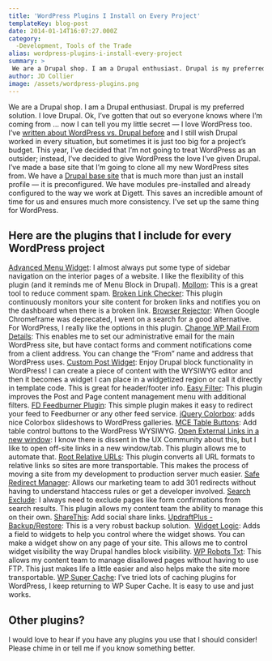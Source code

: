 ```yaml
---
title: 'WordPress Plugins I Install on Every Project'
templateKey: blog-post
date: 2014-01-14T16:07:27.000Z
category: 
  -Development, Tools of the Trade
alias: wordpress-plugins-i-install-every-project
summary: > 
 We are a Drupal shop. I am a Drupal enthusiast. Drupal is my preferred solution. I love Drupal. Ok, I’ve gotten that out so everyone knows where I’m coming from … now I can tell you my little secret — I love WordPress too.
author: JD Collier
image: /assets/wordpress-plugins.png
---
```


We are a Drupal shop. I am a Drupal enthusiast. Drupal is my preferred solution. I love Drupal. Ok, I’ve gotten that out so everyone knows where I’m coming from … now I can tell you my little secret — I love WordPress too. I’ve [written about WordPress vs. Drupal before](/insights/wordpress-vs-drupal-prize-fight) and I still wish Drupal worked in every situation, but sometimes it is just too big for a project’s budget. This year, I’ve decided that I’m not going to treat WordPress as an outsider; instead, I’ve decided to give WordPress the love I’ve given Drupal. I’ve made a base site that I’m going to clone all my new WordPress sites from. We have a [Drupal base site](/insights/digett-s-favorite-drupal-7-contrib-modules) that is much more than just an install profile — it is preconfigured. We have modules pre-installed and already configured to the way we work at Digett. This saves an incredible amount of time for us and ensures much more consistency. I've set up the same thing for WordPress.

Here are the plugins that I include for every WordPress project
---------------------------------------------------------------

[Advanced Menu Widget](https://wordpress.org/plugins/advanced-menu-widget/): I almost always put some type of sidebar navigation on the interior pages of a website. I like the flexibility of this plugin (and it reminds me of Menu Block in Drupal). [Mollom](https://wordpress.org/plugins/mollom/): This is a great tool to reduce comment spam. [Broken Link Checker](https://wordpress.org/plugins/broken-link-checker/): This plugin continuously monitors your site content for broken links and notifies you on the dashboard when there is a broken link. [Browser Rejector](https://wordpress.org/plugins/browser-rejector/): When Google Chromeframe was deprecated, I went on a search for a good alternative. For WordPress, I really like the options in this plugin. [Change WP Mail From Details](https://www.tipsandtricks-hq.com/wordpress-plugin-change-wp-email-from-details-1883): This enables me to set our administrative email for the main WordPress site, but have contact forms and comment notifications come from a client address. You can change the “From” name and address that WordPress uses. [Custom Post Widget](https://wordpress.org/plugins/custom-post-widget/): Enjoy Drupal block functionality in WordPress! I can create a piece of content with the WYSIWYG editor and then it becomes a widget I can place in a widgetized region or call it directly in template code. This is great for header/footer info. [Easy Filter](https://wordpress.org/plugins/easy-filter/): This plugin improves the Post and Page content management menu with additional filters. [FD Feedburner Plugin](https://wordpress.org/plugins/feedburner-plugin/): This simple plugin makes it easy to redirect your feed to Feedburner or any other feed service. [jQuery Colorbox](https://wordpress.org/plugins/jquery-colorbox/): adds nice Colorbox slideshows to WordPress galleries. [MCE Table Buttons](https://wordpress.org/plugins/mce-table-buttons/): Add table control buttons to the WordPress WYSIWYG. [Open External Links in a new window](https://wordpress.org/plugins/open-external-links-in-a-new-window/): I know there is dissent in the UX Community about this, but I like to open off-site links in a new window/tab. This plugin allows me to automate that. [Root Relative URLs](https://wordpress.org/plugins/root-relative-urls/): This plugin converts all URL formats to relative links so sites are more transportable. This makes the process of moving a site from my development to production server much easier. [Safe Redirect Manager](https://wordpress.org/plugins/safe-redirect-manager/): Allows our marketing team to add 301 redirects without having to understand htaccess rules or get a developer involved. [Search Exclude](https://wordpress.org/plugins/search-exclude/): I always need to exclude pages like form confirmations from search results. This plugin allows my content team the ability to manage this on their own. [ShareThis](https://wordpress.org/plugins/share-this/): Add social share links. [UpdraftPlus - Backup/Restore](https://wordpress.org/plugins/updraftplus/): This is a very robust backup solution.  [Widget Logic](https://wordpress.org/plugins/widget-logic/): Adds a field to widgets to help you control where the widget shows. You can make a widget show on any page of your site. This allows me to control widget visibility the way Drupal handles block visibility. [WP Robots Txt](https://wordpress.org/plugins/wp-robots-txt/): This allows my content team to manage disallowed pages without having to use FTP. This just makes life a little easier and also helps make the site more transportable. [WP Super Cache](https://wordpress.org/plugins/wp-super-cache/): I’ve tried lots of caching plugins for WordPress, I keep returning to WP Super Cache. It is easy to use and just works.

Other plugins?
--------------

I would love to hear if you have any plugins you use that I should consider! Please chime in or tell me if you know something better.